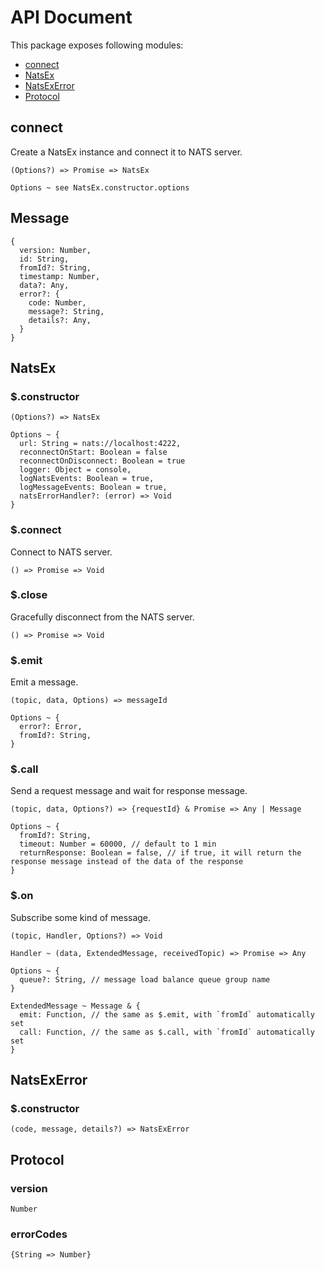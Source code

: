 # API Document

This package exposes following modules:

- [connect](#connect)
- [NatsEx](#natsex)
- [NatsExError](#natsexerror)
- [Protocol](#protocol)

## connect

Create a NatsEx instance and connect it to NATS server.

```
(Options?) => Promise => NatsEx

Options ~ see NatsEx.constructor.options
```

## Message

```
{
  version: Number,
  id: String,
  fromId?: String,
  timestamp: Number,
  data?: Any,
  error?: {
    code: Number,
    message?: String,
    details?: Any, 
  }
}
```

## NatsEx

### $.constructor

```
(Options?) => NatsEx

Options ~ {
  url: String = nats://localhost:4222,
  reconnectOnStart: Boolean = false
  reconnectOnDisconnect: Boolean = true
  logger: Object = console,
  logNatsEvents: Boolean = true,
  logMessageEvents: Boolean = true,
  natsErrorHandler?: (error) => Void
}
```

### $.connect

Connect to NATS server.

```
() => Promise => Void
```

### $.close

Gracefully disconnect from the NATS server.

```
() => Promise => Void
```

### $.emit

Emit a message.

```
(topic, data, Options) => messageId

Options ~ {
  error?: Error,
  fromId?: String,
}
```

### $.call

Send a request message and wait for response message.

```
(topic, data, Options?) => {requestId} & Promise => Any | Message

Options ~ {
  fromId?: String,
  timeout: Number = 60000, // default to 1 min
  returnResponse: Boolean = false, // if true, it will return the response message instead of the data of the response
}
```

### $.on

Subscribe some kind of message.

```
(topic, Handler, Options?) => Void

Handler ~ (data, ExtendedMessage, receivedTopic) => Promise => Any

Options ~ {
  queue?: String, // message load balance queue group name 
}

ExtendedMessage ~ Message & {
  emit: Function, // the same as $.emit, with `fromId` automatically set
  call: Function, // the same as $.call, with `fromId` automatically set
}
```

## NatsExError

### $.constructor

```
(code, message, details?) => NatsExError
```

## Protocol

### version

```
Number
```

### errorCodes

```
{String => Number}
```